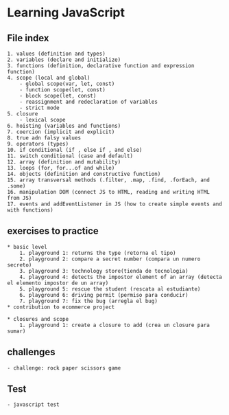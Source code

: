 # Learning JavaScript

## File index
    1. values (definition and types)
    2. variables (declare and initialize)
    3. functions (definition, declarative function and expression function)
    4. scope (local and global)
        - global scope(var, let, const)
        - function scope(let, const)
        - block scope(let, const)
        - reassignment and redeclaration of variables
        - strict mode
    5. closure
        - lexical scope
    6. hoisting (variables and functions)
    7. coercion (implicit and explicit)
    8. true adn falsy values 
    9. operators (types)
    10. if conditional (if , else if , and else)
    11. switch conditional (case and default)
    12. array (definition and mutability)
    13. loops (for, for...of and while)
    14. objects (definition and constructive function)
    15. array transversal methods (.filter, .map, .find, .forEach, and .some)
    16. manipulation DOM (connect JS to HTML, reading and writing HTML from JS)
    17. events and addEventListener in JS (how to create simple events and with functions)


## exercises to practice
    * basic level
        1. playground 1: returns the type (retorna el tipo)
        2. playground 2: compare a secret number (compara un numero secreto)
        3. playground 3: technology store(tienda de tecnologia)
        4. playground 4: detects the impostor element of an array (detecta el elemento impostor de un array)
        5. playground 5: rescue the student (rescata al estudiante)
        6. playground 6: driving permit (permiso para conducir)
        7. playground 7: fix the bug (arregla el bug)
    * contribution to ecommerce project

    * closures and scope
        1. playground 1: create a closure to add (crea un closure para sumar)


## challenges
    - challenge: rock paper scissors game


## Test
    - javascript test